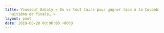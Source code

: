 ```yaml
---
title: Youssouf Sabaly « On va tout faire pour gagner face à la Colombie et être en
  huitième de finale… »
layout: post
date: 2018-06-28 00:00:00 +0000
---
```

